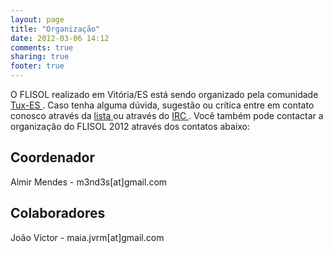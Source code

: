 ```yaml
---
layout: page
title: "Organização"
date: 2012-03-06 14:12
comments: true
sharing: true
footer: true
---
```


O FLISOL realizado em Vitória/ES está sendo organizado pela comunidade [ Tux-ES ](http://tux-es.org). Caso tenha alguma dúvida, sugestão ou crítica entre em contato conosco através da [ lista ](http://groups.google.com/group/tuxes) ou através do [ IRC ](http://www.tux-es.org/portal/pagina-exemplo/). Você também pode contactar a organização do FLISOL 2012 através dos contatos abaixo:

Coordenador
-----------

Almir Mendes - m3nd3s[at]gmail.com

Colaboradores
-------------

João Víctor - maia.jvrm[at]gmail.com 
